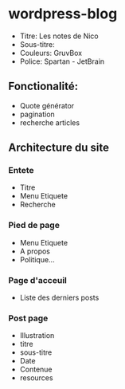 # wordpress-blog

- Titre: Les notes de Nico
- Sous-titre: 
- Couleurs: GruvBox
- Police: Spartan - JetBrain

## Fonctionalité:
- Quote générator
- pagination
- recherche articles


## Architecture du site
### Entete
- Titre
- Menu Etiquete
- Recherche

### Pied de page
- Menu Etiquete
- A propos
- Politique...

### Page d'acceuil
- Liste des derniers posts

### Post page
- Illustration
- titre
- sous-titre
- Date
- Contenue
- resources
